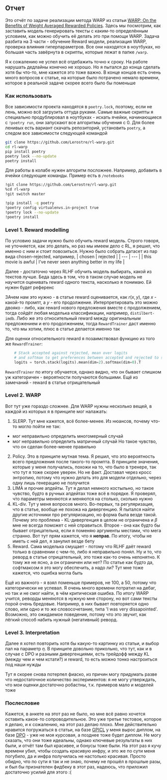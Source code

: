 ## Отчет <a name="report"></a>

Это отчёт по задаче реализации метода WARP из статьи [WARP: On the Benefits of Weight Averaged Rewarded Policies](https://arxiv.org/pdf/2406.16768). Здесь мы посмотрим, как заставить модель генерировать тексты с каким-то определённым условием, как можно обучить её делать это при помощи WARP. Задача разбита на 3 части - обучение Reward модели, реализация WARP, проверка влияния гиперпараметров. Все они находятся в ноутбуках, но большая часть завёрнута в скрипты, которые лежат в папке `/warp`.

Я к сожалению не успел всё отдебажить точно к сроку. На работе нарушать дедлайны конечно не хорошо. Но я пытался до конца сделать хотя бы что-то, мне кажется это тоже важно. В конце концов есть очень много вопросов к статье, на которые было потрачено немало времени, которое в реальной задаче скорее всего было бы поменьше

### Как использовать
Все зависимости проекта находятся в `poetry.lock`, поэтому, если не лень, можно всё загрузить оттуда руками. Самые важные скрипты я специально продублировал в ноутбуках - искать ячейки, начинающиеся с `!poetry run`, они запускают все алгоритмы обучения с 0. Для более ленивых есть вариант скачать репозиторий, установить `poetry`, а следом все зависимости следующей командой
```bash
git clone https://github.com/Lerostre/rl-warp.git
cd rl-warp
pip install poetry
poetry lock --no-update
poetry install
```
Для работы в колабе нужен алгоритм посложнее. Например, добавить в ячейки следующие команды. Пример есть в `/notebooks`
```bash
!git clone https://github.com/Lerostre/rl-warp.git
%cd rl-warp
!git switch master
```
```bash
!pip install -q poetry
!poetry config virtualenvs.in-project true
!poetry lock --no-update
!poetry install
```

### Level 1. Reward modelling

По условию задачи нужно было обучить reward модель. Строго говоря, не уточняется, как это делать, но раз мы имеем дело с RL, я решил, что именно с ним и стоит повозиться. Нужно было собрать датасет из пар вида chosen-rejected, например,
| chosen | rejected |
| --- | --- |
| this movie is awful | I've never seen anything better in my life |

Далее - достаточно через RLHF обучить модель выбирать, какой из текстов лучше. Беда здесь в том, что в таком случае модель не научится оценивать reward одного текста, насколько я понимаю. Ей нужен будет референс

ЗАчем нам это нужно - в статье reward оценивается, как $r(x, y)$, где $x$ - какой-то промпт, а $y$ - его продолжение. Интерпретировать это можно двояко - либо, как reward нового предложения вместе с продолжением, тогда сойдёт любая моделька классификации, например, `distilbert-imdb`. Либо же это относительный reward между оригинальным предложением и его продолжением, тогда `RewardTrainer` даст именно то, что мы хотим, плюс в статье делается именно так

Для оценки относительного reward я позаимствовал функцию из того же `RewardTrainer`:
```python
    # Stack accepted against rejected, mean over logits
    # and softmax to get preferences between accepted and rejected to sum to 1
    logits = torch.stack(logits).mean(dim=2).softmax(dim=0).T
```

`RewardTrainer` по итогу обучается, однако видно, что он бывает слишком уж категоричен - вероятности получаются большими.
Ещё из замечаний - reward в статье отрицательный

### Level 2. WARP

Вот тут уже гораздо сложнее. Для WARP нужны несколько вещей, в каждой из которых я в принципе мог налажать:
1. SLERP. Тут мне кажется, всё более-менее. Из нюансов, почему что-то могло пойти не так:
- мог неправильно определить многомерный случай
- мог неправильно определить матричный случай
Но такое чувство, что он сделан более-менее правильно
2. Policy. Это в принципе мутная тема. Я решил, что это вероятность всего предложения после такого-то промпта. В принципе значения, которые у меня получались, похожи на то, что было в тренере, так что тут я тоже скорее уверен. Но не факт. Доставал через кросс энтропию, потому что нужно делать это для модели отдельно, через одну лишь генерацию не получится
3. LIMA и прочие апдейты. Тут я делал немного костыльно, но такое чувство, будто в ручных апдейтах тоже всё в порядке. Я проверял, что параметры меняются и меняются на столько, сколько нужно
4. KL-div. Тут у меня вопросов много. Во-первых, та регуляризация, что в статье, вообще не похожа на дивергенцию. Я пытался найти другие источники про регуляризацию, но форма была везде такой. Почему это проблема - KL-дивергенция в целом не ограничена и $\beta$ мне не всегда поможет с ней справиться. Второе - она как будто бы бывает отрицательна, если я поменяю аргументы местами, что мега странно. Вот тут прям кажется, что я **неправ**. По итогу, чтобы не иметь с ней дел, я занулил везде бету
5. Reward. Сама моделька смущает - потому что RLHF даёт reward только в сравнении с чем-то, либо я неправильно понял. Ну и то, что реворд в статье отрицательный, это тоже как-то очень непонятно. К тому же не ясно, а он ограничен или нет? По статье как будто да, софтмаксом я это могу обеспечить, а надо ли? Тут мне тоже кажется, что ошибка могла быть

Ещё из важного - я взял поменьше примеров, не 100, а 50, потому что категорически не успевал. Я очень много времени потратил на дебаг, но так и не смог найти, в чём критическая ошибка. По итогу WARP учится, реворды меняются в нужную мне сторону, но вот сами тексты порой очень бредовые. Например, в них бывает повторяется одно слово, или одно и то же словосочетание, типа 'I was very dissapointed'. Возможно, это ожидаемое поведение, потому что это звучит, как лёгкий способ набить нужный (негативный) реворд.

### Level 3. Interpretation

Далее я хотел повторить хотя бы какую-то картинку из статьи, и выбор пал на параметр $\eta$. В принципе довольно прикольно, что тут, как и в случае с DPO и разными дивергенциями, есть трейдофф между KL (между чем и чем кстати?) и reward, то есть можно тонко настроиться под наши нужды

Тут я скорее снова потерпел фиаско, из причин могу придумать разве что недостаточное количество экспериментов: я не могу утверждать, что мои оценки достаточно робастны, т.к. примеров мало и моделей тоже

### Послесловие

Кажется, в анкете на этот раз не было, но мне всё равно хочется оставить какое-то сопроводительное. Это уже третье тестовое, которое я делаю, и к сожалению, на этот раз делаю плохо. 
Мне действительно нравится погружаться в статьи, на базе [GPICL](https://github.com/Lerostre/gpicl) у меня вырос диплом, на базе [DPO](https://github.com/Lerostre/test-task-alignment) - уже не моя курсовая, а позднее тоже будет диплом. 
Не могу сказать, что они тоже идеальны, однако ключевые результаты в них были, и отчёт там был красивее, и бонусы тоже были. На этот раз я кучу времени убил, чтобы создать красивую инфру, и это же по сути меня погубило, да и инфра получилась не настолько красивая. 
Просто обидно, что по сути я так и не знаю, почему не прошёл в прошлые разы, и был бы признателен фидбеку в этот раз, надеюсь, что приложил достаточно усилий для этого :(
